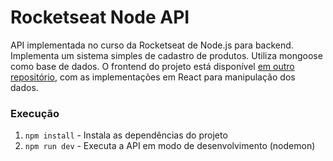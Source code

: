 # Rocketseat Node API
API implementada no curso da Rocketseat de Node.js para backend. Implementa um sistema simples de cadastro de produtos. Utiliza mongoose como base de dados.
O frontend do projeto está disponível [em outro repositório](https://github.com/pietroluongo/rocketseat-react-api), com as implementações em React para manipulação dos dados.

### Execução
1. `npm install` - Instala as dependências do projeto
2. `npm run dev` - Executa a API em modo de desenvolvimento (nodemon)
